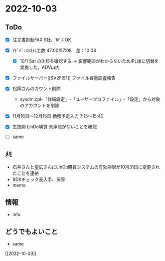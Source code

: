 # 2022-10-03

## ToDo
- [x] 注文書自動FAX 9社、1ﾊﾟｽ OK
- [x] ｱﾄﾞﾊﾞﾝｽｼｽﾃﾑ工数 47:00/57:08　差：10:08
	- [x] 10/1 Sat の0:15を確認する → 影響範囲がわからないためIPL後に切替を実施した。ADV山内
- [x] ファイルサーバー[[SV2FIS1]] ファイル容量調査報告
- [x] 松岡さんのカウント削除
	- sysdm.cpl-「詳細設定」-「ユーザープロファイル」-「設定」から対象のアカウントを削除
- [x] 11月16日～12月15日 勤務予定入力 7:15～15:40
- [x] 生技開 LinDo購買 未承認がないことを確認
- [ ] same


## ﾒﾓ
- 石井さんと聖広さんにLinDo購買システムの有効期限が10月31日に変更されたことを連絡
- RDXチェック表入手、保管
- memo


## 情報
- info


## どうでもよいこと
- same


[[2022-10-03]]

